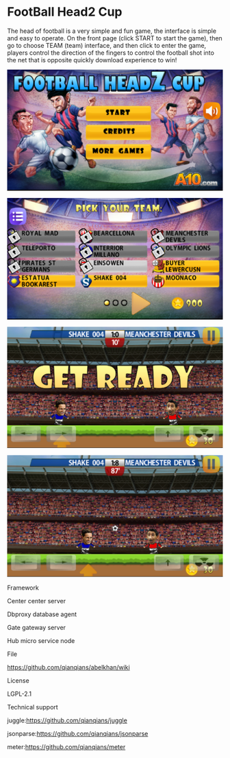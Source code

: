 # FootBall Head2 Cup

The head of football is a very simple and fun game, the interface is simple and easy to operate. On the front page (click START to start the game), then go to choose TEAM (team) interface, and then click to enter the game, players control the direction of the fingers to control the football shot into the net that is opposite quickly download experience to win!

![Alt text](https://github.com/appdev-supports/FootBall-Head2-Cup/blob/master/IMG_0218.png)

![Alt text](https://github.com/appdev-supports/FootBall-Head2-Cup/blob/master/IMG_0219.png)

![Alt text](https://github.com/appdev-supports/FootBall-Head2-Cup/blob/master/IMG_0220.png)

![Alt text](https://github.com/appdev-supports/FootBall-Head2-Cup/blob/master/IMG_0222.png)




Framework

Center center server

Dbproxy database agent

Gate gateway server

Hub micro service node

File

https://github.com/qianqians/abelkhan/wiki

License

LGPL-2.1

Technical support

juggle:https://github.com/qianqians/juggle

jsonparse:https://github.com/qianqians/jsonparse

meter:https://github.com/qianqians/meter
